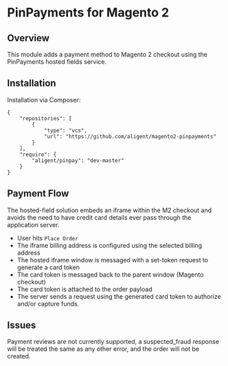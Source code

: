 # PinPayments for Magento 2

## Overview

This module adds a payment method to Magento 2 checkout using the PinPayments hosted fields service.

## Installation

Installation via Composer:

```
{
    "repositories": [
        {
            "type": "vcs",
            "url": "https://github.com/aligent/magento2-pinpayments"
        }
    ],
    "require": {
        "aligent/pinpay": "dev-master"
    }
}
```

## Payment Flow

The hosted-field solution embeds an iframe within the M2 checkout and avoids the need to have credit card details ever pass through the application server.

* User hits `Place Order`
* The iframe billing address is configured using the selected billing address
* The hosted iframe window is messaged with a set-token request to generate a card token
* The card token is messaged back to the parent window (Magento checkout)
* The card token is attached to the order payload
* The server sends a request using the generated card token to authorize and/or capture funds.

## Issues

Payment reviews are not currently supported, a suspected_fraud response will be treated the same as any other error, and the order will not be created.
